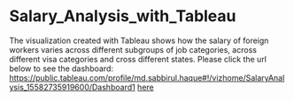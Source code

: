# Salary_Analysis_with_Tableau
The visualization created with Tableau shows how the salary of foreign workers varies across different subgroups of job categories, across different visa categories and cross different states.
Please click the url below to see the dashboard:
https://public.tableau.com/profile/md.sabbirul.haque#!/vizhome/SalaryAnalysis_15582735919600/Dashboard1
<a href="https://public.tableau.com/profile/md.sabbirul.haque#!/vizhome/SalaryAnalysis_15582735919600/Dashboard1">here</a>

